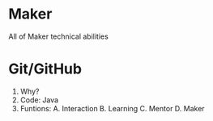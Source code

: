 # Maker
All of Maker technical abilities
# Git/GitHub
1. Why?
2. Code: Java
3. Funtions:
    A. Interaction
    B. Learning
    C. Mentor
    D. Maker
    
